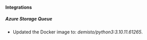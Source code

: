 #### Integrations
##### Azure Storage Queue
- Updated the Docker image to: *demisto/python3:3.10.11.61265*.
